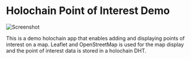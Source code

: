 # Holochain Point of Interest Demo

![Screenshot](https://i.imgur.com/n0xWmwh.jpg)

This is a demo holochain app that enables adding and displaying points of interest on a map. Leaflet and OpenStreetMap is used for the map display and the point of interest data is stored in a holochain DHT.
